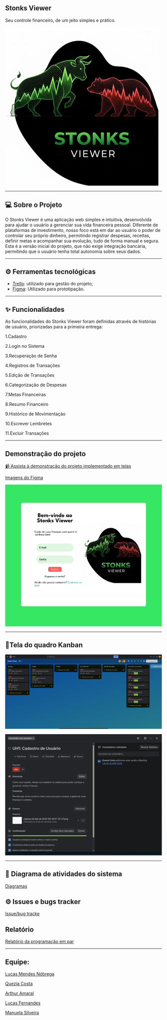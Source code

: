 ## Stonks Viewer

Seu controle financeiro, de um jeito simples e prático.

![logo](docs/imagens/LogoStonks.png)

---

## 💻 Sobre o Projeto



O Stonks Viewer é uma aplicação web simples e intuitiva, desenvolvida para ajudar o usuário a gerenciar sua vida financeira pessoal. Diferente de plataformas de investimento, nosso foco está em dar ao usuário o poder de controlar seu próprio dinheiro, permitindo registrar despesas, receitas, definir metas e acompanhar sua evolução, tudo de forma manual e segura.
Esta é a versão inicial do projeto, que não exige integração bancária, permitindo que o usuário tenha total autonomia sobre seus dados.

---
## ⚙️ Ferramentas tecnológicas

* [Trello](https://trello.com/b/AJuZFnzE/stonks-viewer): utilizado para gestão do projeto;
* [Figma](https://www.figma.com/design/9BZfKjgWwtxJjx32A4Fvxc/Sem-t%C3%ADtulo?node-id=0-1&p=f&t=ynKXnpVYiLvqvtCk-0): Utilizado para prototipação.
  
---
## ✨ Funcionalidades

As funcionalidades do Stonks Viewer foram definidas através de histórias de usuário, priorizadas para a primeira entrega:


1.Cadastro

2.Login no Sistema

3.Recuperação de Senha

4.Registros de Transações

5.Edição de Transações

6.Categorização de Despesas

7.Metas Financeiras

8.Resumo Financeiro

9.Histórico de Movimentação

10.Escrever Lembretes

11.Excluir Transações

---

## Demonstração do projeto

[📹 Assista à demonstração do projeto implementado em telas](docs/video/WhatsApp%20Video%202025-10-21%20at%2009.09.04.mp4)

[Imagens do Figma](docs/imagensFigma/)

![Login](docs/imagensFigma/Frame1.png)

---

## 🔹Tela do quadro Kanban

![logo](docs/imagens/ImagemTrello2.png)

![logo](docs/imagens/ImagemUH1.png)

---

## 🔗 Diagrama de atividades do sistema

[Diagramas](docs/imagens/Diagramas/)

## ⚙️ Issues e bugs tracker

[Issue/bug tracke](docs/imagens/TelaIssue.png)

## Relatório

[Relatório da programação em par](docs/projeto/Relatorio_PP.pdf)


---
Equipe:
-

[Lucas Mendes Nóbrega](https://github.com/LucasMN0)

[Quezia Costa](https://github.com/quezinhacosta)

[Arthur Amaral](https://github.com/ArthurAmaral02)

[Lucas Fernandes](https://github.com/Bye-bit)

[Manuela Silveira](https://github.com/ManuSilva12)
